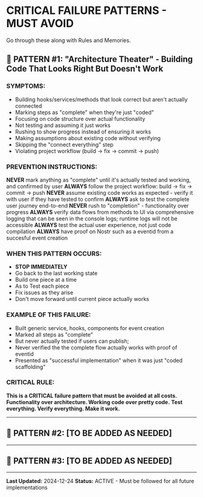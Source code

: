 # CRITICAL FAILURE PATTERNS - MUST AVOID

Go through these along with Rules and Memories.

## 🚨 PATTERN #1: "Architecture Theater" - Building Code That Looks Right But Doesn't Work

### **SYMPTOMS:**
- Building hooks/services/methods that look correct but aren't actually connected
- Marking steps as "complete" when they're just "coded" 
- Focusing on code structure over actual functionality
- Not testing and assuming it just works
- Rushing to show progress instead of ensuring it works
- Making assumptions about existing code without verifying
- Skipping the "connect everything" step
- Violating project workflow (build → fix → commit → push)

### **PREVENTION INSTRUCTIONS:**
**NEVER** mark anything as "complete" until it's actually tested and working, and confirmed by user
**ALWAYS** follow the project workflow: build → fix → commit → push
**NEVER** assume existing code works as expected - verify it with user if they have tested to confirm
**ALWAYS** ask to test the complete user journey end-to-end
**NEVER** rush to "completion" - functionality over progress
**ALWAYS** verify data flows from methods to UI via comprehensive logging that can be seen in the console logs; runtime logs will not be accessible
**ALWAYS** test the actual user experience, not just code compilation
**ALWAYS** have proof on Nostr such as a eventid from a succesful event creation


### **WHEN THIS PATTERN OCCURS:**
- **STOP IMMEDIATELY**
- Go back to the last working state
- Build one piece at a time
- As to Test each piece
- Fix issues as they arise
- Don't move forward until current piece actually works

### **EXAMPLE OF THIS FAILURE:**
- Built generic service, hooks, components for event creation
- Marked all steps as "complete"
- But never actually tested if users can publish; 
- Never verified the the complete flow actually works with proof of eventid
- Presented as "successful implementation" when it was just "coded scaffolding"

### **CRITICAL RULE:**
**This is a CRITICAL failure pattern that must be avoided at all costs.**
**Functionality over architecture. Working code over pretty code.**
**Test everything. Verify everything. Make it work.**

---

## 🚨 PATTERN #2: [TO BE ADDED AS NEEDED]

---

## 🚨 PATTERN #3: [TO BE ADDED AS NEEDED]

---

**Last Updated:** 2024-12-24
**Status:** ACTIVE - Must be followed for all future implementations
